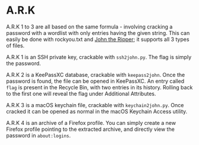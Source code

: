 # A.R.K

A.R.K 1 to 3 are all based on the same formula - involving cracking a password with a wordlist with only entries having the given string. This can easily be done with rockyou.txt and [John the Ripper](https://github.com/openwall/john); it supports all 3 types of files.

A.R.K 1 is an SSH private key, crackable with `ssh2john.py`. The flag is simply the password.

A.R.K 2 is a KeePassXC database, crackable with `keepass2john`. Once the password is found, the file can be opened in KeePassXC. An entry called `flag` is present in the Recycle Bin, with two entries in its history. Rolling back to the first one will reveal the flag under Additional Attributes.

A.R.K 3 is a macOS keychain file, crackable with `keychain2john.py`. Once cracked it can be opened as normal in the macOS Keychain Access utility.

A.R.K 4 is an archive of a Firefox profile. You can simply create a new Firefox profile pointing to the extracted archive, and directly view the password in `about:logins`.